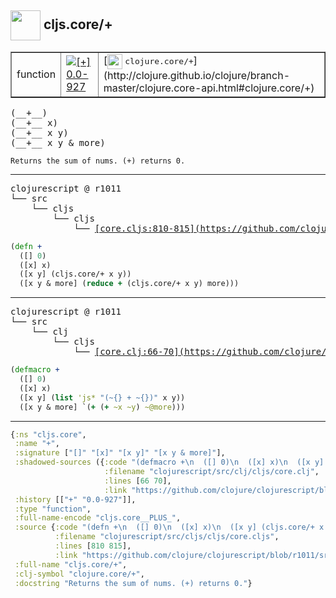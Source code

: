 ## <img width="48px" valign="middle" src="http://i.imgur.com/Hi20huC.png"> cljs.core/+

 <table border="1">
<tr>
<td>function</td>
<td><a href="https://github.com/cljsinfo/api-refs/tree/0.0-927"><img valign="middle" alt="[+] 0.0-927" src="https://img.shields.io/badge/+-0.0--927-lightgrey.svg"></a> </td>
<td>
[<img height="24px" valign="middle" src="http://i.imgur.com/1GjPKvB.png"> <samp>clojure.core/+</samp>](http://clojure.github.io/clojure/branch-master/clojure.core-api.html#clojure.core/+)
</td>
</tr>
</table>

 <samp>
(__+__)<br>
(__+__ x)<br>
(__+__ x y)<br>
(__+__ x y & more)<br>
</samp>

```
Returns the sum of nums. (+) returns 0.
```

---

 <pre>
clojurescript @ r1011
└── src
    └── cljs
        └── cljs
            └── <ins>[core.cljs:810-815](https://github.com/clojure/clojurescript/blob/r1011/src/cljs/cljs/core.cljs#L810-L815)</ins>
</pre>

```clj
(defn +
  ([] 0)
  ([x] x)
  ([x y] (cljs.core/+ x y))
  ([x y & more] (reduce + (cljs.core/+ x y) more)))
```


---

 <pre>
clojurescript @ r1011
└── src
    └── clj
        └── cljs
            └── <ins>[core.clj:66-70](https://github.com/clojure/clojurescript/blob/r1011/src/clj/cljs/core.clj#L66-L70)</ins>
</pre>

```clj
(defmacro +
  ([] 0)
  ([x] x)
  ([x y] (list 'js* "(~{} + ~{})" x y))
  ([x y & more] `(+ (+ ~x ~y) ~@more)))
```

---

```clj
{:ns "cljs.core",
 :name "+",
 :signature ["[]" "[x]" "[x y]" "[x y & more]"],
 :shadowed-sources ({:code "(defmacro +\n  ([] 0)\n  ([x] x)\n  ([x y] (list 'js* \"(~{} + ~{})\" x y))\n  ([x y & more] `(+ (+ ~x ~y) ~@more)))",
                     :filename "clojurescript/src/clj/cljs/core.clj",
                     :lines [66 70],
                     :link "https://github.com/clojure/clojurescript/blob/r1011/src/clj/cljs/core.clj#L66-L70"}),
 :history [["+" "0.0-927"]],
 :type "function",
 :full-name-encode "cljs.core__PLUS_",
 :source {:code "(defn +\n  ([] 0)\n  ([x] x)\n  ([x y] (cljs.core/+ x y))\n  ([x y & more] (reduce + (cljs.core/+ x y) more)))",
          :filename "clojurescript/src/cljs/cljs/core.cljs",
          :lines [810 815],
          :link "https://github.com/clojure/clojurescript/blob/r1011/src/cljs/cljs/core.cljs#L810-L815"},
 :full-name "cljs.core/+",
 :clj-symbol "clojure.core/+",
 :docstring "Returns the sum of nums. (+) returns 0."}

```
